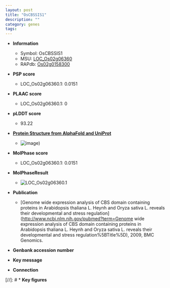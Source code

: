 ```yaml
---
layout: post
title: "OsCBSSIS1"
description: ""
category: genes
tags: 
---
```


* **Information**  
    + Symbol: OsCBSSIS1  
    + MSU: [LOC_Os02g06360](http://rice.plantbiology.msu.edu/cgi-bin/ORF_infopage.cgi?orf=LOC_Os02g06360)  
    + RAPdb: [Os02g0158300](http://rapdb.dna.affrc.go.jp/viewer/gbrowse_details/irgsp1?name=Os02g0158300)  

* **PSP score**  
    + LOC_Os02g06360.1: 0.0151 

* **PLAAC score**  
    + LOC_Os02g06360.1: 0 

* **pLDDT score**
    + 93.22

* **[Protein Structure from AlphaFold and UniProt](https://www.uniprot.org/uniprotkb/Q6ET44/entry#structure)**
    + ![image](https://ricepsp.github.io/images/Q6/AF-Q6ET44-F1.png))

* **MolPhase score**
    + LOC_Os02g06360.1: 0.0151

* **MolPhaseResult**
    + ![LOC_Os02g06360.1](https://ricepsp.github.io/pictures/LOC_Os02g/LOC_Os02g06360.1.png)

* **Publication**  
    + [Genome wide expression analysis of CBS domain containing proteins in Arabidopsis thaliana L. Heynh and Oryza sativa L. reveals their developmental and stress regulation](http://www.ncbi.nlm.nih.gov/pubmed?term=Genome wide expression analysis of CBS domain containing proteins in Arabidopsis thaliana L. Heynh and Oryza sativa L. reveals their developmental and stress regulation%5BTitle%5D), 2009, BMC Genomics.

* **Genbank accession number**  

* **Key message**  

* **Connection**  

[//]: # * **Key figures**  


